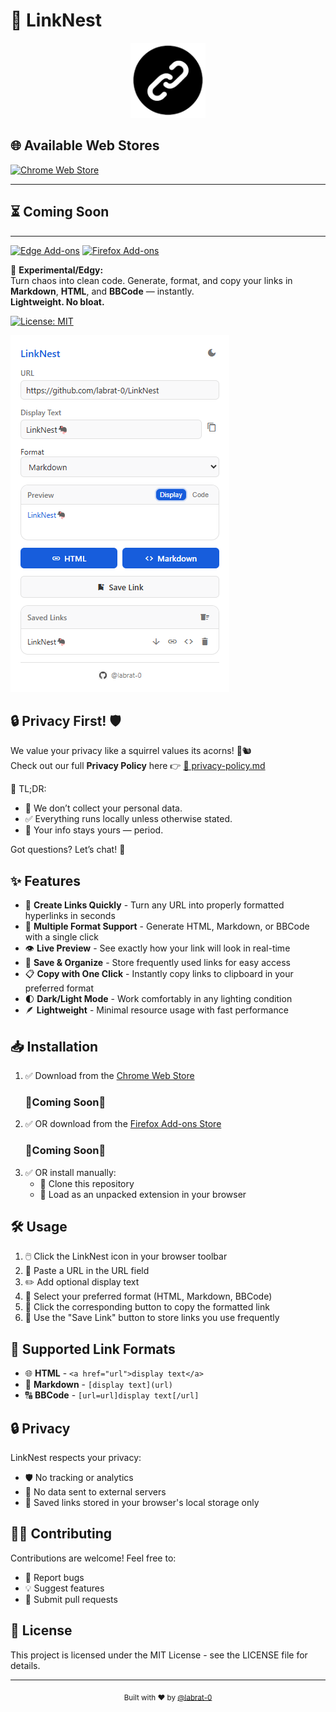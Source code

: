 # 🐀 LinkNest

<div align="center">
  <img src="https://github.com/labrat-0/LinkNest/blob/main/LinkNest/icon128.png" alt="LinkNest Logo" width="120" height="120">
</div>

## 🌐 Available Web Stores

[![Chrome Web Store](https://img.shields.io/badge/Google_Chrome-Web_Store-4285F4?style=flat-square&logo=googlechrome&logoColor=white)](https://chrome.google.com/webstore/category/extensions)

---

## ⏳ Coming Soon

---

[![Edge Add-ons](https://img.shields.io/badge/Microsoft_Edge-Add--on-0078D7?style=flat-square&logo=microsoftedge&logoColor=white)](https://microsoftedge.microsoft.com/addons/)
[![Firefox Add-ons](https://img.shields.io/badge/Firefox-Add--ons-FF7139?style=flat-square&logo=firefoxbrowser&logoColor=white)](https://addons.mozilla.org/en-US/firefox/extensions/)



🧪 **Experimental/Edgy:**  
Turn chaos into clean code. Generate, format, and copy your links in **Markdown**, **HTML**, and **BBCode** — instantly.  
                                      **Lightweight. No bloat.**


[![License: MIT](https://img.shields.io/badge/License-MIT-blue.svg)](https://opensource.org/licenses/MIT)

[![Watch the video](https://raw.githubusercontent.com/labrat-0/LinkNest/main/LinkNest/LinkNest_Main.png)](https://www.youtube.com/shorts/Toxu3NTwdNk)
## 🔒 Privacy First! 🛡️

We value your privacy like a squirrel values its acorns! 🌰🐿️  
Check out our full **Privacy Policy** here 👉 [📄 privacy-policy.md](https://gist.github.com/labrat-0/857ee9233b4074e7678e90af5b47d715)

📌 TL;DR:
- 🚫 We don’t collect your personal data.
- ✅ Everything runs locally unless otherwise stated.
- 🔐 Your info stays yours — period.

Got questions? Let’s chat! 💬

## ✨ Features

- 🚀 **Create Links Quickly** - Turn any URL into properly formatted hyperlinks in seconds
- 🔄 **Multiple Format Support** - Generate HTML, Markdown, or BBCode with a single click
- 👁️ **Live Preview** - See exactly how your link will look in real-time
- 💾 **Save & Organize** - Store frequently used links for easy access 
- 📋 **Copy with One Click** - Instantly copy links to clipboard in your preferred format
- 🌓 **Dark/Light Mode** - Work comfortably in any lighting condition
- 🪶 **Lightweight** - Minimal resource usage with fast performance

## 📥 Installation

1. ✅ Download from the [Chrome Web Store](https://chrome.google.com/webstore/detail/linknest/YOUR_EXTENSION_ID)
   ### 🚨Coming Soon🚨
3. ✅ OR download from the [Firefox Add-ons Store](https://addons.mozilla.org/en-US/firefox/addon/linknest/)
   ### 🚨Coming Soon🚨
5. ✅ OR install manually:
   - 📂 Clone this repository
   - 🧩 Load as an unpacked extension in your browser

## 🛠️ Usage

1. 🖱️ Click the LinkNest icon in your browser toolbar
2. 📝 Paste a URL in the URL field
3. ✏️ Add optional display text
4. 🔢 Select your preferred format (HTML, Markdown, BBCode)
5. 🔄 Click the corresponding button to copy the formatted link
6. 💾 Use the "Save Link" button to store links you use frequently

## 🔗 Supported Link Formats

- 🌐 **HTML** - `<a href="url">display text</a>`
- 📝 **Markdown** - `[display text](url)`
- 🔠 **BBCode** - `[url=url]display text[/url]`

## 🔒 Privacy

LinkNest respects your privacy:
- 🛡️ No tracking or analytics
- 🔐 No data sent to external servers
- 💾 Saved links stored in your browser's local storage only

## 👨‍💻 Contributing

Contributions are welcome! Feel free to:
- 🐛 Report bugs
- 💡 Suggest features
- 🧩 Submit pull requests

## 📄 License

This project is licensed under the MIT License - see the LICENSE file for details.

---

<div align="center">
  <sub>Built with ❤️ by <a href="https://github.com/labrat-0">@labrat-0</a></sub>
</div> 
